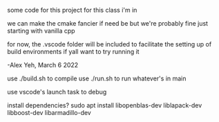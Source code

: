 some code for this project for this class i'm in

we can make the cmake fancier if need be but we're probably fine just starting with vanilla cpp

for now, the .vscode folder will be included to facilitate the setting up of build environments if yall want to try running it

-Alex Yeh, March 6 2022

use ./build.sh to compile
use ./run.sh to run whatever's in main

use vscode's launch task to debug




install dependencies?
sudo apt install libopenblas-dev liblapack-dev libboost-dev libarmadillo-dev 